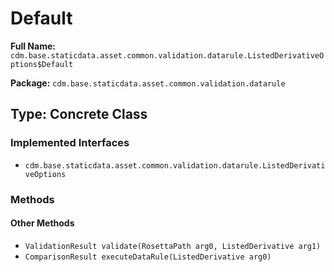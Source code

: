# Default

**Full Name:** `cdm.base.staticdata.asset.common.validation.datarule.ListedDerivativeOptions$Default`

**Package:** `cdm.base.staticdata.asset.common.validation.datarule`

## Type: Concrete Class

### Implemented Interfaces

- `cdm.base.staticdata.asset.common.validation.datarule.ListedDerivativeOptions`

### Methods

#### Other Methods

- `ValidationResult validate(RosettaPath arg0, ListedDerivative arg1)`
- `ComparisonResult executeDataRule(ListedDerivative arg0)`

